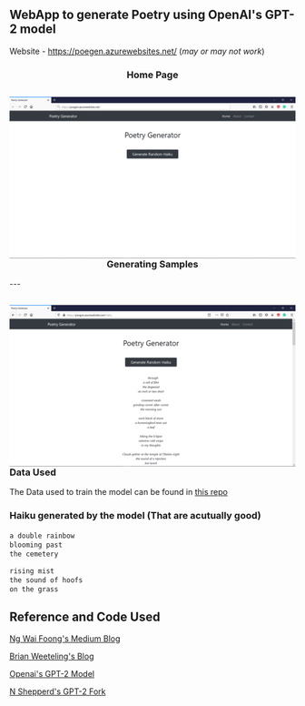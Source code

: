 ## WebApp to generate Poetry using OpenAI's GPT-2 model


Website - https://poegen.azurewebsites.net/ (*may or may not work*)

<h3 align = "center">Home Page</h3>

<img align="left" src="Images/Home.png"></img>
---

<h3 align = "center">Generating Samples</h3>
---

<img align="left" src="Images/Prediction.png"></img>
---

<h3> Data Used</h3>

The Data used to train the model can be found in [this repo](https://github.com/docmarionum1/haikurnn/)

### Haiku generated by the model (That are acutually good)

```
a double rainbow
blooming past
the cemetery
```
```
rising mist
the sound of hoofs
on the grass
```



## Reference and Code Used
[Ng Wai Foong's Medium Blog](https://medium.com/@ngwaifoong92/beginners-guide-to-retrain-gpt-2-117m-to-generate-custom-text-content-8bb5363d8b7f)

[Brian Weeteling's Blog](https://www.brianweet.com/2019/06/16/write-ai-gpt-2-haiku.html)

[Openai's GPT-2 Model](https://github.com/openai/gpt-2)

[N Shepperd's GPT-2 Fork](https://github.com/nshepperd/gpt-2)
